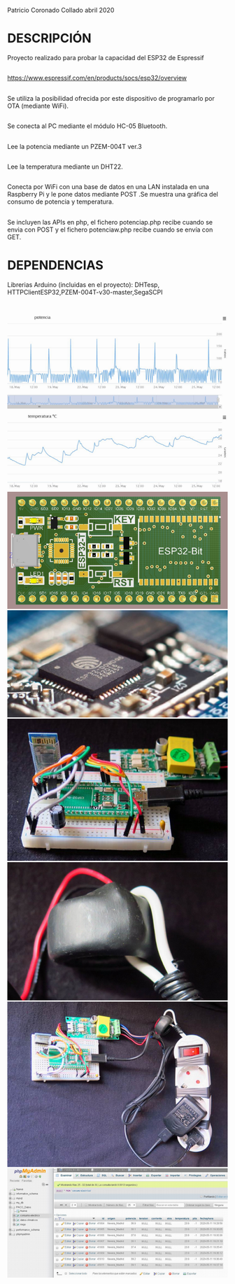 Patricio Coronado Collado abril 2020
# DESCRIPCIÓN
 Proyecto realizado para probar la capacidad del ESP32 de Espressif
## 
 https://www.espressif.com/en/products/socs/esp32/overview 
## 
 Se utiliza la posibilidad ofrecida por este dispositivo
 de programarlo por OTA (mediante WiFi).
## 
 Se conecta al PC mediante el módulo HC-05 Bluetooth.
## 
 Lee la potencia mediante un PZEM-004T ver.3
## 
 Lee la temperatura mediante un DHT22.
## 
 Conecta por WiFi con una base de datos en una LAN instalada en una Raspberry Pi
y le pone datos mediante POST .Se muestra una gráfica del consumo de potencia y temperatura.
## 
Se incluyen las APIs en php, el fichero potenciap.php recibe cuando se envia con POST y
el fichero potenciaw.php recibe cuando se envía con GET.
## 
# DEPENDENCIAS
Librerias Arduino (incluidas en el proyecto):
DHTesp, HTTPClientESP32,PZEM-004T-v30-master,SegaSCPI
#
![Alt text](https://github.com/PatricioCoronado/Monitor-de-consumo-de-potencia/blob/master/ficheros/foto0.png "perfil de consumo")
![Alt text](https://github.com/PatricioCoronado/Monitor-de-consumo-de-potencia/blob/master/ficheros/foto7.png "placa de desarrollo")
![Alt text](https://github.com/PatricioCoronado/Monitor-de-consumo-de-potencia/blob/master/ficheros/foto8.png "ESP32")
![Alt text](https://github.com/PatricioCoronado/Monitor-de-consumo-de-potencia/blob/master/ficheros/foto3.png "placa con HC-05")
![Alt text](https://github.com/PatricioCoronado/Monitor-de-consumo-de-potencia/blob/master/ficheros/foto4.png "sensado de corriente")
![Alt text](https://github.com/PatricioCoronado/Monitor-de-consumo-de-potencia/blob/master/ficheros/foto5.png "sistema completo")
![Alt text](https://github.com/PatricioCoronado/Monitor-de-consumo-de-potencia/blob/master/ficheros/foto6.png "phpMyAdmin en Raspberry Pi")
